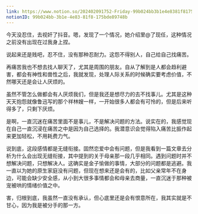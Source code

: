 ```yaml
---
link: https://www.notion.so/202402091752-Friday-99b024bb3b1e4e8381f8175bde89748b
notionID: 99b024bb-3b1e-4e83-81f8-175bde89748b
---
```

今天没忍住，去视奸了抖音。嗯，发现了一个情况，她介绍里@了现任，这种情况之前没有出现在过我身上捏。

说起来还是贱吧，忍不住，没有那种忍耐力。这怨不得别人，自己给自己找痛苦。

再痛苦我也不想去找人聊天了，尤其是周围的朋友。自从了解到是人都会趋利避害，都会有神性和兽性之后，我就发现，处理人际关系的时候确实要考虑价值，不然哪天还是会让人厌烦的。

虽然不管怎么做都会有人厌烦我们，但是我还是想尽力的去不找事儿。尤其是这种天天抱怨就像鲁迅写的那个祥林嫂一样，一开始很多人都会有可怜的，但是后来听得多了，只剩下厌烦。

是啊，一直沉迷在痛苦里面不是事儿，不是解决问题的方法。说实在的，我感觉现在自己一直沉浸在痛苦之中是因为自己选择的。我潜意识会觉得陷入痛苦比振作起来更加轻松，不用耗费力气。

说到底，这段感情都是无缝衔接。固然恋爱中会有问题，但是我看到一篇文章去分析为什么会出现无缝衔接，其中提到的关于母亲那一段几乎相同。遇到问题时并不想解决问题，只想解决人。这确实是金子愉做的事情，大部分的问题都是逃避。我一直以为她的原生家庭没有问题，但现在想来还是会有的，比如父亲常年不在身边，可能会缺少安全感，从小到大很多事情都会和母亲去商量，一直沉迷于那种被宠被哄的情绪价值之中。

害，归根到底，我虽然一直没有承认，但心底里还是会有恨意所在，我其实就是不甘心，因为我是被分手的那一方。